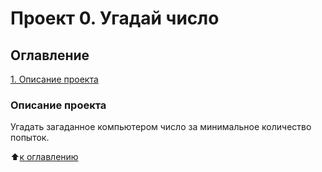 # Проект 0. Угадай число

## Оглавление
[1. Описание проекта]()


### Описание проекта
Угадать загаданное компьютером число за минимальное количество попыток.

:arrow_up:[к оглавлению]()